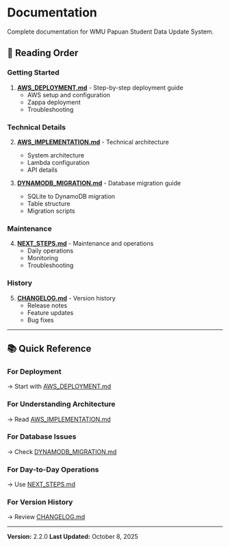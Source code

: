 # Documentation

Complete documentation for WMU Papuan Student Data Update System.

## 📖 Reading Order

### Getting Started
1. **[AWS_DEPLOYMENT.md](AWS_DEPLOYMENT.md)** - Step-by-step deployment guide
   - AWS setup and configuration
   - Zappa deployment
   - Troubleshooting

### Technical Details
2. **[AWS_IMPLEMENTATION.md](AWS_IMPLEMENTATION.md)** - Technical architecture
   - System architecture
   - Lambda configuration
   - API details

3. **[DYNAMODB_MIGRATION.md](DYNAMODB_MIGRATION.md)** - Database migration guide
   - SQLite to DynamoDB migration
   - Table structure
   - Migration scripts

### Maintenance
4. **[NEXT_STEPS.md](NEXT_STEPS.md)** - Maintenance and operations
   - Daily operations
   - Monitoring
   - Troubleshooting

### History
5. **[CHANGELOG.md](CHANGELOG.md)** - Version history
   - Release notes
   - Feature updates
   - Bug fixes

---

## 📚 Quick Reference

### For Deployment
→ Start with [AWS_DEPLOYMENT.md](AWS_DEPLOYMENT.md)

### For Understanding Architecture
→ Read [AWS_IMPLEMENTATION.md](AWS_IMPLEMENTATION.md)

### For Database Issues
→ Check [DYNAMODB_MIGRATION.md](DYNAMODB_MIGRATION.md)

### For Day-to-Day Operations
→ Use [NEXT_STEPS.md](NEXT_STEPS.md)

### For Version History
→ Review [CHANGELOG.md](CHANGELOG.md)

---

**Version:** 2.2.0
**Last Updated:** October 8, 2025
